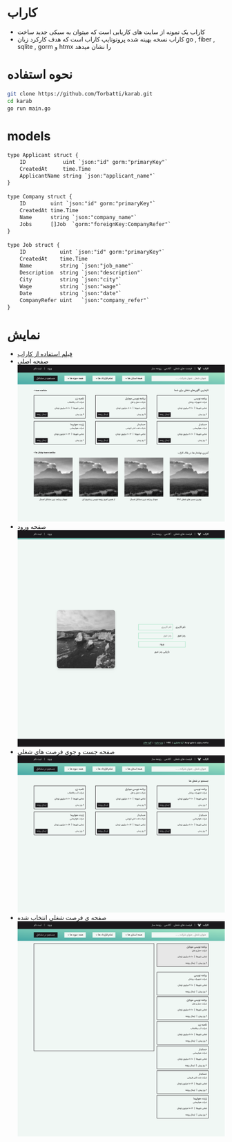 # کاراب
- کاراب یک نمونه از سایت های کاریابی است که میتوان به سبکی جدید ساخت
- کاراب نسخه بهینه شده پروتوتایپ کاراب است که هدف  کارکرد 
زبان go , fiber , sqlite , gorm و htmx را نشان میدهد

# نحوه استفاده
```bash
git clone https://github.com/Torbatti/karab.git
cd karab
go run main.go
```

# models
```
type Applicant struct {
	ID            uint `json:"id" gorm:"primaryKey"`
	CreatedAt     time.Time
	ApplicantName string `json:"applicant_name"`
}

type Company struct {
	ID        uint `json:"id" gorm:"primaryKey"`
	CreatedAt time.Time
	Name      string `json:"company_name"`
	Jobs      []Job  `gorm:"foreignKey:CompanyRefer"`
}

type Job struct {
	ID           uint `json:"id" gorm:"primaryKey"`
	CreatedAt    time.Time
	Name         string `json:"job_name"`
	Description  string `json:"description"`
	City         string `json:"city"`
	Wage         string `json:"wage"`
	Date         string `json:"date"`
	CompanyRefer uint   `json:"company_refer"`
}
```
# نمایش
- [فیلم استفاده از کاراب](/showcase/showcase.webm)
- صفحه اصلی
![](/showcase/SS1.png)
- صفحه ورود
![](/showcase/SS2.png)
- صفحه جست و جوی فرصت های شغلی
![](/showcase/SS3.png)
- صفحه ی فرصت شغلی انتخاب شده
![](/showcase/SS4.png)





